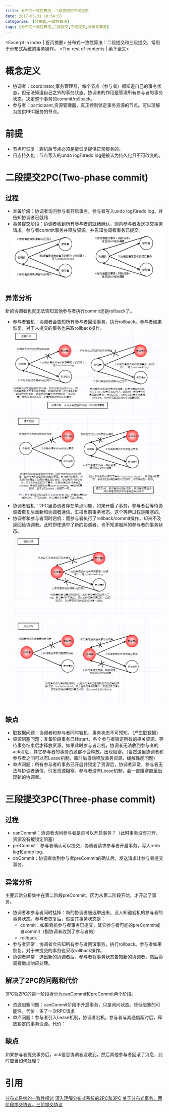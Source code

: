 ```yaml
---
title: 分布式一致性算法：二段提交和三段提交
date: 2017-05-31 10:54:53
categories: [分布式,一致性算法]
tags: [分布式一致性算法,二段提交,三段提交,分布式事务]
---
```

<Excerpt in index | 首页摘要>
分布式一致性算法：二段提交和三段提交，常用于分布式系统的事务操作。<!-- more -->
<The rest of contents | 余下全文>
# 概念定义
- 协调者：coordinator,事务管理器，每个节点（参与者）都知道自己的事务状态，但无法知道自己之外的事务状态。协调者的作用是管理所有参与者的事务状态。决定整个事务的commit/rollback。
- 参与者：participant,资源管理器，真正控制锁定事务资源的节点。可以理解为提供RPC服务的节点。

# 前提
- 节点可恢复：宕机后节点必须是能恢复提供正常服务的。
- 日志持久化：节点写入的undo log和redo log是被认为持久化且不可改变的。

# 二段提交2PC(Two-phase commit)
## 过程
- 准备阶段：协调者询问参与者开启事务，参与者写入undo log和redo log，并告知协调者已就绪
- 事务提交阶段：协调者收到所有参与者的就绪确认，则向参与者发送提交事务请求。参与者commit事务并释放资源。并告知协调者事务已提交。
![2PC](/resources/img/distributed_systems/2PC.png)

## 异常分析

新的协调者也就无法告知其他参与者执行commit还是rollback了。
- 参与者宕机：协调者会告知所有参与者回滚事务，执行rollback。参与者如果恢复，对于未提交的事务也采取rollback操作。
![2PC_ExceptionAnalysis](/resources/img/distributed_systems/2PC_ExceptionAnalysis1.png)
![2PC_ExceptionAnalysis](/resources/img/distributed_systems/2PC_ExceptionAnalysis2.png)
- 协调者宕机：2PC里协调者存在单点问题，如果开启了事务，参与者会等待协调者恢复后重新和协调者通信，汇报当前事务状态。这个等待过程是阻塞的。
- 协调者和参与者同时宕机：而参与者执行了rollback/commit操作，却来不及返回给协调者。此时即使选举了新的协调者，也不知道宕掉的参与者的事务状态。
![2PC_ExceptionAnalysis](/resources/img/distributed_systems/2PC_ExceptionAnalysis3.png)
![2PC_ExceptionAnalysis](/resources/img/distributed_systems/2PC_ExceptionAnalysis4.png)

## 缺点
- 脏数据问题：协调者和参与者同时宕机，事务状态不可预知。（产生脏数据）
- 资源阻塞问题：准备阶段事务已经start，各个参与者锁定所有的相关资源，等待事务结束后才释放资源。如果此时参与者宕机，协调者无法收到参与者的ack消息，其它参与者的事务资源都不会释放，出现阻塞。（当然这里协调者和参与者之间可以有Lease机制，超时后自动释放事务资源，缓解性能问题）
- 单点问题：所有参与者的事务已开启并锁定了资源后，协调者异常，参与者无法与协调者通信，引发资源阻塞。参与者没有Lease机制，会一直阻塞直至出现新的协调者。

# 三段提交3PC(Three-phase commit)
## 过程
- canCommit：协调者询问参与者是否可以开启事务？（此时事务没有打开，资源没有被锁定阻塞）
- preCommit：参与者确认可以提交，协调者请求参与者开启事务，写入redo log和undo log。
- doCommit：协调者收到参与者preCommit的确认后，发送请求让参与者提交事务。

## 异常分析
主要异常分析集中在第二阶段preCommit，因为从第二阶段开始，才开启了事务。
- 协调者和参与者同时挂掉：新的协调者被选举出来，没人知道宕机的参与者的事务状态。参与者恢复后，假设其事务状态是：
    * commit：如果宕机参与者事务已提交，其它参与者可能的preCommit或者commit（指协调者收到了参与者的）
    * rollback：
- 参与者异常：协调者会告知所有参与者回滚事务，执行rollback。参与者如果恢复，对于未提交的事务也采取rollback操作。
- 协调者异常：选出新的协调者后，参与者将事务状态告知新的协调者，然后协调者做出响应处理。

## 解决了2PC的问题和代价
3PC将2PC的第一阶段拆分为canCommit和preCommit两个阶段。
- 资源阻塞问题：canCommit阶段不开启事务，只是询问状态。降低阻塞的可能性。代价：多了一次RPC请求
- 单点问题：参与者引入Lease机制，协调者宕机，参与者与其通信超时后，释放锁定的事务资源。代价：

## 缺点


如果参与者提交事务后，ack信息协调者没收到，然后其他参与者回滚了消息，此时应当如何处理？

# 引用
[分布式系统的一致性探讨](http://blog.jobbole.com/95618/)
[深入理解分布式系统的2PC和3PC](https://coderknock.com/blog/2016/12/18/PC.html)
[关于分布式事务、两阶段提交协议、三阶提交协议](http://blog.jobbole.com/95632/)

